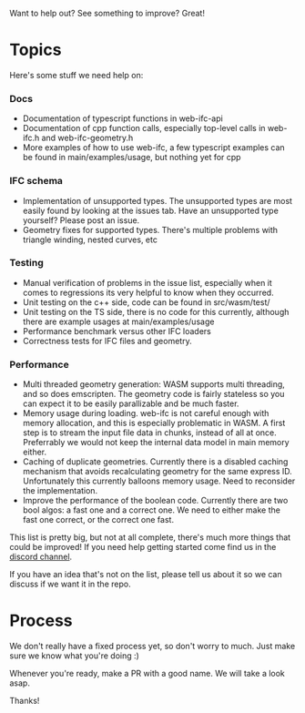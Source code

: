 Want to help out? See something to improve? Great! 

# Topics

Here's some stuff we need help on:

### Docs

* Documentation of typescript functions in web-ifc-api
* Documentation of cpp function calls, especially top-level calls in web-ifc.h and web-ifc-geometry.h
* More examples of how to use web-ifc, a few typescript examples can be found in main/examples/usage, but nothing yet for cpp

### IFC schema

* Implementation of unsupported types. The unsupported types are most easily found by looking at the issues tab. Have an unsupported type yourself? Please post an issue.
* Geometry fixes for supported types. There's multiple problems with triangle winding, nested curves, etc

### Testing
* Manual verification of problems in the issue list, especially when it comes to regressions its very helpful to know when they occurred.
* Unit testing on the c++ side, code can be found in src/wasm/test/
* Unit testing on the TS side, there is no code for this currently, although there are example usages at main/examples/usage
* Performance benchmark versus other IFC loaders
* Correctness tests for IFC files and geometry.

### Performance

* Multi threaded geometry generation: WASM supports multi threading, and so does emscripten. The geometry code is fairly stateless so you can expect it to be easily parallizable and be much faster.
* Memory usage during loading. web-ifc is not careful enough with memory allocation, and this is especially problematic in WASM. A first step is to stream the input file data in chunks, instead of all at once. Preferrably we would not keep the internal data model in main memory either.
* Caching of duplicate geometries. Currently there is a disabled caching mechanism that avoids recalculating geometry for the same express ID. Unfortunately this currently balloons memory usage. Need to reconsider the implementation.
* Improve the performance of the boolean code. Currently there are two bool algos: a fast one and a correct one. We need to either make the fast one correct, or the correct one fast.


This list is pretty big, but not at all complete, there's much more things that could be improved! 
If you need help getting started come find us in the [discord channel](https://discord.gg/FXfyR4XrKT).

If you have an idea that's not on the list, please tell us about it so we can discuss if we want it in the repo.

# Process

We don't really have a fixed process yet, so don't worry to much. Just make sure we know what you're doing :)

Whenever you're ready, make a PR with a good name. We will take a look asap.

Thanks!
